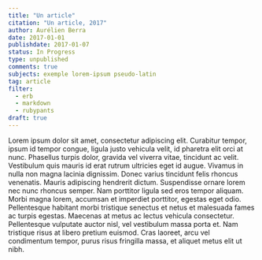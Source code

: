 ```yaml
---
title: "Un article"
citation: "Un article, 2017"
author: Aurélien Berra
date: 2017-01-01
publishdate: 2017-01-07
status: In Progress
type: unpublished
comments: true
subjects: exemple lorem-ipsum pseudo-latin
tag: article
filter:
  - erb
  - markdown
  - rubypants
draft: true
---
```


Lorem ipsum dolor sit amet, consectetur adipiscing elit. Curabitur tempor, ipsum id tempor congue, ligula justo vehicula velit, id pharetra elit orci at nunc. Phasellus turpis dolor, gravida vel viverra vitae, tincidunt ac velit. Vestibulum quis mauris id erat rutrum ultricies eget id augue. Vivamus in nulla non magna lacinia dignissim. Donec varius tincidunt felis rhoncus venenatis. Mauris adipiscing hendrerit dictum. Suspendisse ornare lorem nec nunc rhoncus semper. Nam porttitor ligula sed eros tempor aliquam. Morbi magna lorem, accumsan et imperdiet porttitor, egestas eget odio. Pellentesque habitant morbi tristique senectus et netus et malesuada fames ac turpis egestas. Maecenas at metus ac lectus vehicula consectetur. Pellentesque vulputate auctor nisl, vel vestibulum massa porta et. Nam tristique risus at libero pretium euismod. Cras laoreet, arcu vel condimentum tempor, purus risus fringilla massa, et aliquet metus elit ut nibh.
